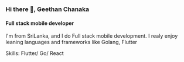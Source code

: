 ### Hi there 👋, Geethan Chanaka
#### Full stack mobile developer

I'm from SriLanka, and I do Full stack mobile development. I realy enjoy leaning languages and frameworks like  Golang, Flutter

Skills: Flutter/ Go/ React 
